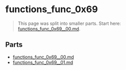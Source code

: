 # functions_func_0x69

> This page was split into smaller parts. Start here: [functions_func_0x69__00.md](functions_func_0x69__00.md).

## Parts

- [functions_func_0x69__00.md](functions_func_0x69__00.md)
- [functions_func_0x69__01.md](functions_func_0x69__01.md)
